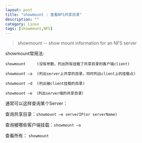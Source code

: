 ```yaml
---
layout: post
title: "showmount : 查看NFS共享目录"
description: ""
category: Linux
tags: [showmount,NFS]
---
```


> showmount -- show mount information for an NFS server


showmount常用法:

	showmount     (没有参数，列出所有挂载了共享目录的客户端client)

	showmount –a  (列出server上共享的目录，同时列出client上的挂载点)

	showmount –d  (列出被client挂载的目录)

	showmount –e （列出server端的共享目录）


通常可以这样查询某个Server：

查询共享目录：`showmount –e serverIP(or serverName)`

查询被哪些客户端挂载：`showmount –a `

查看所有： `showmount`
